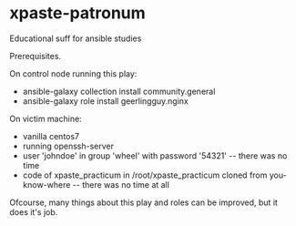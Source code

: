 # xpaste-patronum
Educational suff for ansible studies

Prerequisites.

On control node running this play:
  - ansible-galaxy collection install community.general
  - ansible-galaxy role install geerlingguy.nginx

On victim machine:
  - vanilla centos7
  - running openssh-server
  - user 'johndoe' in group 'wheel' with password '54321' -- there was no time
  - code of xpaste_practicum in /root/xpaste_practicum cloned from you-know-where -- there was no time at all

Ofcourse, many things about this play and roles can be improved, but it does it's job.
